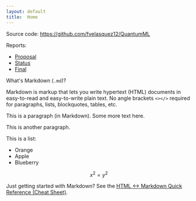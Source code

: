 ```yaml
---
layout: default
title:  Home
---
```


Source code: https://github.com/fvelasquez12/QuantumML

Reports:

- [Proposal](https://fvelasquez12.github.io/QuantumML/proposal.html)
- [Status](https://fvelasquez12.github.io/QuantumML/status.html)
- [Final](final.html)

What's Markdown (`.md`)?

Markdown is markup that lets you write hypertext (HTML) documents
in easy-to-read and easy-to-write plain text.
No angle brackets `<></>` required for
paragraphs, lists, blockquotes, tables, etc.


This is a paragraph (in Markdown). Some more
text here.

This is another paragraph.

This is a list:

- Orange
- Apple
- Blueberry

$$x^2 = y^2$$


Just getting started with Markdown?
See the [HTML <-> Markdown Quick Reference (Cheat Sheet)][quickref].


[quickref]: https://github.com/mundimark/quickrefs/blob/master/HTML.md

